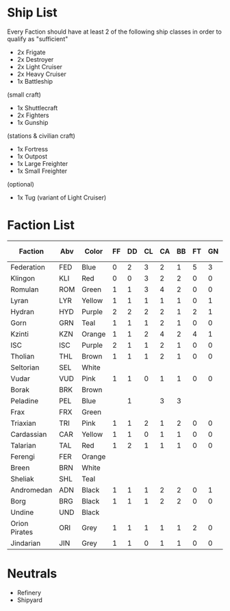 # Ship List

Every Faction should have at least 2 of the following ship classes in order to qualify as "sufficient"
- 2x Frigate
- 2x Destroyer
- 2x Light Cruiser
- 2x Heavy Cruiser
- 1x Battleship

(small craft)
- 1x Shuttlecraft
- 2x Fighters
- 1x Gunship

(stations & civilian craft)
- 1x Fortress
- 1x Outpost
- 1x Large Freighter
- 1x Small Freighter

(optional)
- 1x Tug (variant of Light Cruiser)

# Faction List

| Faction          | Abv | Color      | FF  | DD  | CL  | CA  | BB  | FT  | GN  | FA-S  | FA-L  | Fortress  | Outpost |
|------------------|-----|------------|-----|-----|-----|-----|-----|-----|-----|-------|-------|-----------|---------|
| Federation       | FED | Blue       |  0  |  2  |  3  |  2  |  1  |  5  |  3  |       |       |           |         |
| Klingon          | KLI | Red        |  0  |  0  |  3  |  2  |  2  |  0  |  0  |       |       |           |         |
| Romulan          | ROM | Green      |  1  |  1  |  3  |  4  |  2  |  0  |  0  |       |       |           |         |
| Lyran            | LYR | Yellow     |  1  |  1  |  1  |  1  |  1  |  0  |  1  |       |       |           |         |
| Hydran           | HYD | Purple     |  2  |  2  |  2  |  2  |  1  |  2  |  1  |       |       |           |         |
| Gorn             | GRN | Teal       |  1  |  1  |  1  |  2  |  1  |  0  |  0  |       |       |           |         |
| Kzinti           | KZN | Orange     |  1  |  1  |  2  |  4  |  2  |  4  |  1  |       |       |           |         |
| ISC              | ISC | Purple     |  2  |  1  |  1  |  2  |  1  |  0  |  0  |       |       |           |         |
| Tholian          | THL | Brown      |  1  |  1  |  1  |  2  |  1  |  0  |  0  |       |       |           |         |
| Seltorian        | SEL | White      |     |     |     |     |     |     |     |       |       |           |         |
| Vudar            | VUD | Pink       |  1  |  1  |  0  |  1  |  1  |  0  |  0  |       |       |           |         |
| Borak            | BRK | Brown      |     |     |     |     |     |     |     |       |       |           |         |
| Peladine         | PEL | Blue       |     |  1  |     |  3  |  3  |     |     |       |       |           |         |
| Frax             | FRX | Green      |     |     |     |     |     |     |     |       |       |           |         |
| Triaxian         | TRI | Pink       |  1  |  1  |  2  |  1  |  2  |  0  |  0  |       |       |           |         |
| Cardassian       | CAR | Yellow     |  1  |  1  |  0  |  1  |  1  |  0  |  0  |       |       |           |         |
| Talarian         | TAL | Red        |  1  |  2  |  1  |  1  |  1  |  0  |  0  |       |       |           |         |
| Ferengi          | FER | Orange     |     |     |     |     |     |     |     |       |       |           |         |
| Breen            | BRN | White      |     |     |     |     |     |     |     |       |       |           |         |
| Sheliak          | SHL | Teal       |     |     |     |     |     |     |     |       |       |           |         |
| Andromedan       | ADN | Black      |  1  |  1  |  1  |  2  |  2  |  0  |  1  |       |       |           |         |
| Borg             | BRG | Black      |  1  |  1  |  1  |  2  |  2  |  0  |  0  |       |       |           |         |
| Undine           | UND | Black      |     |     |     |     |     |     |     |       |       |           |         |
| Orion Pirates    | ORI | Grey       |  1  |  1  |  1  |  1  |  1  |  2  |  0  |       |       |           |         |
| Jindarian        | JIN | Grey       |  1  |  1  |  0  |  1  |  1  |  0  |  0  |       |       |           |         |

# Neutrals
 - Refinery
 - Shipyard
